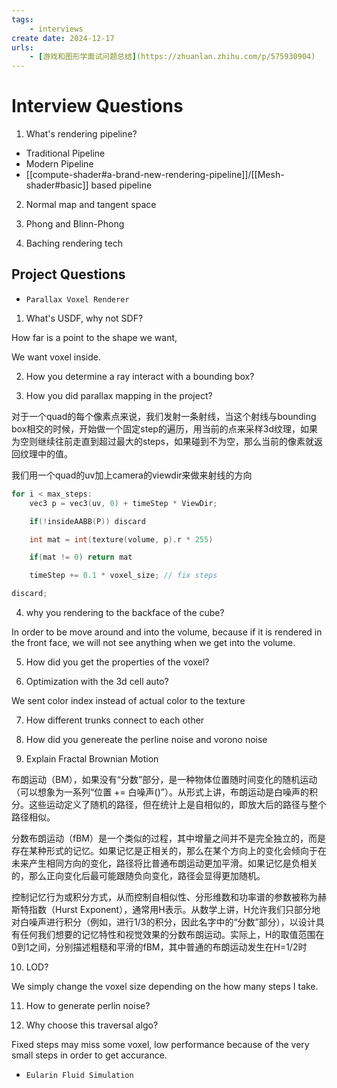```yaml
---
tags:
    - interviews
create date: 2024-12-17
urls:
    - [游戏和图形学面试问题总结](https://zhuanlan.zhihu.com/p/575930904)
---
```


# Interview Questions

1. What's rendering pipeline?

- Traditional Pipeline
- Modern Pipeline
- [[compute-shader#a-brand-new-rendering-pipeline]]/[[Mesh-shader#basic]] based pipeline

2. Normal map and tangent space

3. Phong and Blinn-Phong

4. Baching rendering tech

## Project Questions

- `Parallax Voxel Renderer`

1. What's USDF, why not SDF?

How far is a point to the shape we want,

We want voxel inside.

2. How you determine a ray interact with a bounding box?

3. How you did parallax mapping in the project?

对于一个quad的每个像素点来说，我们发射一条射线，当这个射线与bounding box相交的时候，开始做一个固定step的遍历，用当前的点来采样3d纹理，如果为空则继续往前走直到超过最大的steps，如果碰到不为空，那么当前的像素就返回纹理中的值。

我们用一个quad的uv加上camera的viewdir来做来射线的方向

```cpp
for i < max_steps:
    vec3 p = vec3(uv, 0) + timeStep * ViewDir;

    if(!insideAABB(P)) discard

    int mat = int(texture(volume, p).r * 255)

    if(mat != 0) return mat

    timeStep += 0.1 * voxel_size; // fix steps

discard;
```

4. why you rendering to the backface of the cube?

In order to be move around and into the volume, because if it is rendered in the front face, we will not see anything when we get into the volume.

5. How did you get the properties of the voxel?

6. Optimization with the 3d cell auto?

We sent color index instead of actual color to the texture

7. How different trunks connect to each other

8. How did you genereate the perline noise and vorono noise

9. Explain Fractal Brownian Motion

布朗运动（BM），如果没有“分数”部分，是一种物体位置随时间变化的随机运动（可以想象为一系列“位置 += 白噪声()”）。从形式上讲，布朗运动是白噪声的积分。这些运动定义了随机的路径，但在统计上是自相似的，即放大后的路径与整个路径相似。

分数布朗运动（fBM）是一个类似的过程，其中增量之间并不是完全独立的，而是存在某种形式的记忆。如果记忆是正相关的，那么在某个方向上的变化会倾向于在未来产生相同方向的变化，路径将比普通布朗运动更加平滑。如果记忆是负相关的，那么正向变化后最可能跟随负向变化，路径会显得更加随机。

控制记忆行为或积分方式，从而控制自相似性、分形维数和功率谱的参数被称为赫斯特指数（Hurst Exponent），通常用H表示。从数学上讲，H允许我们只部分地对白噪声进行积分（例如，进行1/3的积分，因此名字中的“分数”部分），以设计具有任何我们想要的记忆特性和视觉效果的分数布朗运动。实际上，H的取值范围在0到1之间，分别描述粗糙和平滑的fBM，其中普通的布朗运动发生在H=1/2时

10. LOD?

We simply change the voxel size depending on the how many steps I take.

11. How to generate perlin noise?

12. Why choose this traversal algo?

Fixed steps may miss some voxel, low performance because of the very small steps in order to get accurance.


- `Eularin Fluid Simulation`

